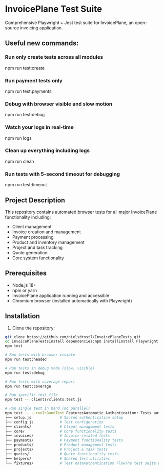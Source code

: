 # InvoicePlane Test Suite

Comprehensive Playwright + Jest test suite for InvoicePlane, an open-source invoicing application.

## Useful new commands:

### Run only create tests across all modules  
npm run test:create

### Run payment tests only
npm run test:payments

### Debug with browser visible and slow motion
npm run test:debug

### Watch your logs in real-time
npm run logs

### Clean up everything including logs
npm run clean

### Run tests with 5-second timeout for debugging
npm run test:timeout

## Project Description

This repository contains automated browser tests for all major InvoicePlane functionality including:
- Client management
- Invoice creation and management
- Payment processing
- Product and inventory management
- Project and task tracking
- Quote generation
- Core system functionality

## Prerequisites

- Node.js 18+ 
- npm or yarn
- InvoicePlane application running and accessible
- Chromium browser (installed automatically with Playwright)

## Installation

1. Clone the repository:
```bash
git clone https://github.com/nielsdrost7/InvoicePlaneTests.git
cd InvoicePlaneTestsInstall dependencies:npm installInstall Playwright browsers:npx playwright install chromiumConfigure your test environment in tests/config.jsConfigurationUpdate tests/config.js with your InvoicePlane instance details:Base URLLogin credentialsTimeout settingsLogout configurationRunning Tests# Run all tests (headless)
npm test

# Run tests with browser visible
npm run test:headed

# Run tests in debug mode (slow, visible)
npm run test:debug

# Run tests with coverage report
npm run test:coverage

# Run specific test file
npm test -- clients/clients.test.js

# Run single test in band (no parallel)
npm test -- --runInBandTest FeaturesAutomatic Authentication: Tests automatically log in before runningSession Management: Proper logout and cleanup after testsError Handling: Robust login failure detectionConfigurable Timeouts: All timeouts managed via configDebug Support: URL logging and error reportingTest Structuretests/
├── setup.js             # Sacred authentication setup
├── config.js            # Test configuration
├── clients/             # Client management tests
├── core/                # Core functionality tests
├── invoices/            # Invoice-related tests
├── payments/            # Payment functionality tests
├── products/            # Product management tests
├── projects/            # Project & task tests
├── quotes/              # Quote functionality tests
├── helpers/             # Shared test utilities
└── fixtures/            # Test dataAuthentication FlowThe test suite uses a sophisticated authentication system:Navigates to login pageFills credentials from configSubmits and waits for navigationValidates successful login to dashboardHandles login failures gracefullyLogs out after all tests completeDebuggingWhen tests fail, check:InvoicePlane application is runningLogin credentials in config are correctNetwork connectivity to applicationBrowser console for JavaScript errorsUse npm run test:debug to see tests running in slow motion with browser visible.ContributingPlease read CONTRIBUTING.md for guidelines on:Code style standardsTest writing conventions for PlaywrightPull request process

